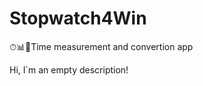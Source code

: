 # Stopwatch4Win
⏱:bar_chart::eyes:Time measurement and convertion app

Hi, I`m an empty description!
